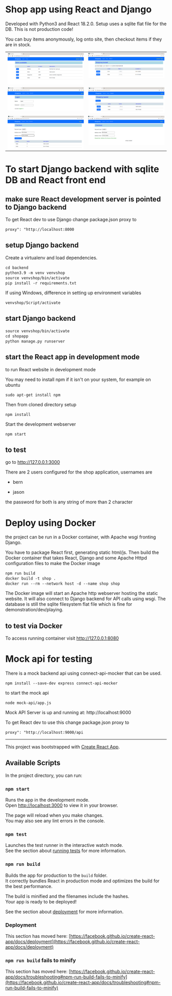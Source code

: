 # Shop app using React and Django

Developed with Python3 and React 18.2.0. Setup uses a sqlite flat file for the DB. This is not production code!

You can buy items anonymously, log onto site, then checkout items if they are in stock.

<table>
<tr valign="top">
<td><img src="images/shop1.png" /></td><td><img src="images/shop2.png"/></td>
</tr>
<tr valign="top">
<td><img src="images/shop3.png" /></td><td><img src="images/shop4.png"/></td>
</tr>
<tr valign="top">
<td><img src="images/shop5.png" /></td><td><img src="images/shop6.png"></td>
</tr>
</table>

# To start Django backend with sqlite DB and React front end

## make sure React development server is pointed to Django backend
To get React dev to use Django change package.json proxy to
```
proxy": "http://localhost:8000
```

## setup Django backend

Create a virtualenv and load dependencies.

```
cd backend
python3.9 -m venv venvshop
source venvshop/bin/activate
pip install -r requirements.txt
```
If using Windows, difference in setting up environment variables
```
venvshop/Script/activate
```

## start Django backend
```
source venvshop/bin/activate
cd shopapp
python manage.py runserver
```

## start the React app in development mode
to run React website in development mode 

You may need to install npm if it isn't on your system, for example on ubuntu
```
sudo apt-get install npm
```

Then from cloned directory setup
```
npm install
```

Start the development webserver
```
npm start
```

## to test

go to http://127.0.0.1:3000

There are 2 users configured for the shop application, usernames are

- bern

- jason

the password for both is any string of more than 2 character

# Deploy using Docker

the project can be run in a Docker container, with Apache wsgi fronting Django.

You have to package React first, generating static html/js. Then build the Docker container that takes React, Django and some Apache Httpd configuration files to make the Docker image

```
npm run build
docker build -t shop .
docker run --rm --network host -d --name shop shop 
```

The Docker image will start an Apache http webserver hosting the static website. It will also connect to Django backend for API calls using wsgi.
The database is still the sqlite filesystem flat file which is fine for demonstration/dev/playing.

## to test via Docker
To access running container visit http://127.0.0.1:8080

# Mock api for testing
There is a mock backend api using connect-api-mocker that can be used.

```
npm install --save-dev express connect-api-mocker
```

to start the mock api
```
node mock-api/app.js
```
Mock API Server is up and running at: http://localhost:9000

To get React dev to use this change package.json proxy to
```
proxy": "http://localhost:9000/api
```

----------------------------------------------------------------------

This project was bootstrapped with [Create React App](https://github.com/facebook/create-react-app).

## Available Scripts

In the project directory, you can run:

### `npm start`

Runs the app in the development mode.\
Open [http://localhost:3000](http://localhost:3000) to view it in your browser.

The page will reload when you make changes.\
You may also see any lint errors in the console.

### `npm test`

Launches the test runner in the interactive watch mode.\
See the section about [running tests](https://facebook.github.io/create-react-app/docs/running-tests) for more information.

### `npm run build`

Builds the app for production to the `build` folder.\
It correctly bundles React in production mode and optimizes the build for the best performance.

The build is minified and the filenames include the hashes.\
Your app is ready to be deployed!

See the section about [deployment](https://facebook.github.io/create-react-app/docs/deployment) for more information.

### Deployment

This section has moved here: [https://facebook.github.io/create-react-app/docs/deployment](https://facebook.github.io/create-react-app/docs/deployment)

### `npm run build` fails to minify

This section has moved here: [https://facebook.github.io/create-react-app/docs/troubleshooting#npm-run-build-fails-to-minify](https://facebook.github.io/create-react-app/docs/troubleshooting#npm-run-build-fails-to-minify)

